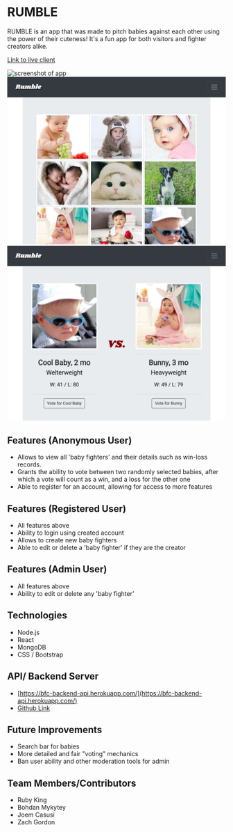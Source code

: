 # RUMBLE 

RUMBLE is an app that was made to pitch babies against each other using the power of their cuteness! It's a fun app for both visitors and fighter creators alike.

[Link to live client](http://squealing-flavor.surge.sh/)

![screenshot of app](screenshot-01.png 'Screenshot 1')
![screenshot of app](screenshot-02.png 'Screenshot 2')
![screenshot of app](screenshot-03.png 'Screenshot 3')

## Features (Anonymous User)
- Allows to view all 'baby fighters' and their details such as win-loss records.
- Grants the ability to vote between two randomly selected babies, after which a vote will count as a win, and a loss for the other one
- Able to register for an account, allowing for access to more features

## Features (Registered User)
- All features above
- Ability to login using created account
- Allows to create new baby fighters
- Able to edit or delete a 'baby fighter' if they are the creator

## Features (Admin User)
- All features above
- Ability to edit or delete any 'baby fighter'

## Technologies
- Node.js
- React
- MongoDB
- CSS / Bootstrap

## API/ Backend Server
- [https://bfc-backend-api.herokuapp.com/](https://bfc-backend-api.herokuapp.com/)
- [Github Link](https://github.com/jmccasusi/bfc_api/)

## Future Improvements
- Search bar for babies
- More detailed and fair "voting" mechanics
- Ban user ability and other moderation tools for admin

## Team Members/Contributors
- Ruby King
- Bohdan Mykytey
- Joem Casusi
- Zach Gordon